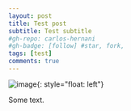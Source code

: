 ```yaml
---
layout: post
title: Test post
subtitle: Test subtitle
#gh-repo: carlos-hernani
#gh-badge: [follow] #star, fork, 
tags: [test]
comments: true
---
```


![image](/assets/img/path.jpg){: style="float: left"}

Some text.